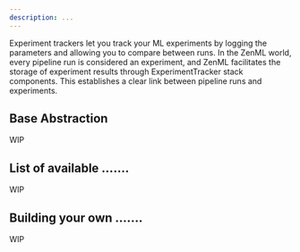 ```yaml
---
description: ...
---
```


Experiment trackers let you track your ML experiments by logging the parameters
and allowing you to compare between runs. In the ZenML world, every pipeline
run is considered an experiment, and ZenML facilitates the storage of experiment
results through ExperimentTracker stack components. This establishes a clear
link between pipeline runs and experiments.

## Base Abstraction

WIP

## List of available .......

WIP

## Building your own .......

WIP
